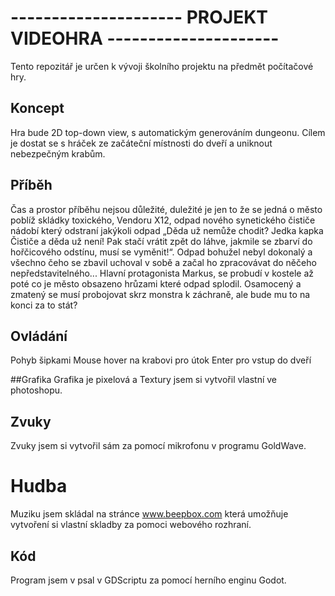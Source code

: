 # --------------------- PROJEKT VIDEOHRA ---------------------

Tento repozitář je určen k vývoji školního projektu na předmět počítačové hry.


## Koncept
Hra bude 2D top-down view, s automatickým generováním dungeonu. Cílem je dostat se s hráček ze začáteční místnosti do dveří a uniknout nebezpečným krabům. 

## Příběh
Čas a prostor příběhu nejsou důležité, duležité je jen to že se jedná o město poblíž skládky toxického, Vendoru X12, odpad nového synetického čističe nádobí který odstraní jakýkoli odpad „Děda už nemůže chodit? Jedka kapka Čističe a děda už není! Pak stačí vrátit zpět do  láhve, jakmile se zbarví do hořčicového odstínu, musí se vyměnit!“. Odpad bohužel nebyl dokonalý a všechno čeho se zbavil uchoval v sobě a začal ho zpracovávat do něčeho nepředstavitelného... 
Hlavní protagonista Markus, se probudí v kostele až poté co je město obsazeno hrůzami které odpad splodil. Osamocený a zmatený se musí probojovat skrz monstra k záchraně, ale bude mu to na konci za to stát?

## Ovládání

Pohyb šipkami 
Mouse hover na krabovi pro útok
Enter pro vstup do dveří

##Grafika
Grafika je pixelová a Textury jsem si vytvořil vlastní ve photoshopu.

## Zvuky 
Zvuky jsem si vytvořil sám za pomocí mikrofonu v programu GoldWave.

# Hudba
Muziku jsem skládal na stránce www.beepbox.com která umožňuje vytvoření si vlastní skladby za pomoci webového rozhraní.

## Kód
Program jsem v psal v GDScriptu za pomocí herního enginu Godot.
